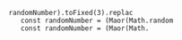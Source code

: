                  randomNumber).toFixed(3).replac
                    const randomNumber = (Maor(Math.random
                    const randomNumber = (Maor(Math.
